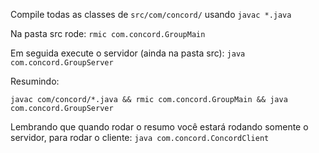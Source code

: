 Compile todas as classes de `src/com/concord/` usando ` javac *.java `

Na pasta src rode:
`rmic com.concord.GroupMain`

Em seguida execute o servidor (ainda na pasta src):
`java com.concord.GroupServer`

Resumindo: 

```shell
javac com/concord/*.java && rmic com.concord.GroupMain && java com.concord.GroupServer
```

Lembrando que quando rodar o resumo você estará rodando somente o servidor, 
para rodar o cliente: `java com.concord.ConcordClient`